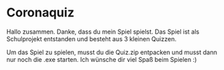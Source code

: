 # Coronaquiz


Hallo zusammen. Danke, dass du mein Spiel spielst. Das Spiel ist als Schulprojekt entstanden und besteht aus 3 kleinen Quizzen.

Um das Spiel zu spielen, musst du die Quiz.zip entpacken und musst dann nur noch die .exe starten. Ich wünsche dir viel Spaß beim Spielen :)

